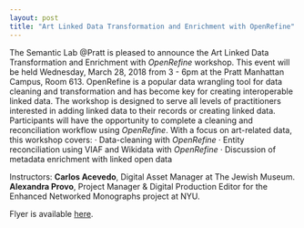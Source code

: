 ```yaml
---
layout: post
title: "Art Linked Data Transformation and Enrichment with OpenRefine"
---
```


The Semantic Lab @Pratt is pleased to announce the Art Linked Data Transformation and Enrichment with *OpenRefine* workshop. This event will be held Wednesday, March 28, 2018 from 3 - 6pm at the Pratt Manhattan Campus, Room 613. OpenRefine is a popular data wrangling tool for data cleaning and transformation and has become key for creating interoperable linked data. The workshop is designed to serve all levels of practitioners interested in adding linked data to their records or creating linked data. Participants will have the opportunity to complete a cleaning and reconciliation workflow using *OpenRefine*. With a focus on art-related data, this workshop covers:
·       Data-cleaning with *OpenRefine*
·       Entity reconciliation using VIAF and Wikidata with *OpenRefine*
·       Discussion of metadata enrichment with linked open data
 
Instructors:
**Carlos Acevedo**, Digital Asset Manager at The Jewish Museum.
**Alexandra Provo**, Project Manager & Digital Production Editor for the Enhanced Networked Monographs project at NYU.

Flyer is available [here](https://drive.google.com/file/d/1hME3Jf4V8MDIec7EKmcvpirsrblOgKWl/view).

